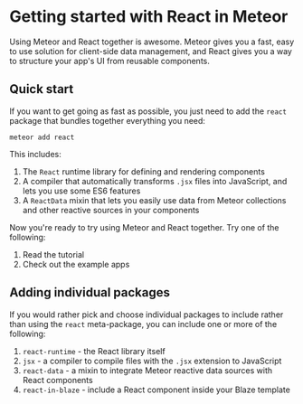 # Getting started with React in Meteor

Using Meteor and React together is awesome. Meteor gives you a fast, easy to use solution
for client-side data management, and React gives you a way to structure your app's UI from reusable components.

## Quick start

If you want to get going as fast as possible, you just need to add the `react` package that bundles together everything you need:

```
meteor add react
```

This includes:

1. The `React` runtime library for defining and rendering components
2. A compiler that automatically transforms `.jsx` files into JavaScript, and lets you use some ES6 features
3. A `ReactData` mixin that lets you easily use data from Meteor collections and other reactive sources in your components

Now you're ready to try using Meteor and React together. Try one of the following:

1. Read the tutorial
2. Check out the example apps

## Adding individual packages

If you would rather pick and choose individual packages to include rather than using the `react` meta-package, you can include one or more of the following:

1. `react-runtime` - the React library itself
2. `jsx` - a compiler to compile files with the `.jsx` extension to JavaScript
3. `react-data` - a mixin to integrate Meteor reactive data sources with React components
4. `react-in-blaze` - include a React component inside your Blaze template